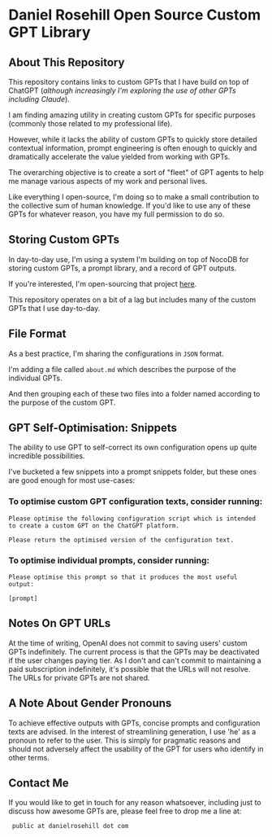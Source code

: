 # Daniel Rosehill Open Source Custom GPT Library

## About This Repository

This repository contains links to custom GPTs that I have build on top of ChatGPT (*although increasingly I'm exploring the use of other GPTs including Claude*).

I am finding amazing utility in creating custom GPTs for specific purposes (commonly those related to my professional life). 

However, while it lacks the ability of custom GPTs to quickly store detailed contextual information, prompt engineering is often enough to quickly and dramatically accelerate the value yielded from working with GPTs.

The overarching objective is to create a sort of "fleet" of GPT agents to help me manage various aspects of my work and personal lives.

Like everything I open-source, I'm doing so to make a small contribution to the collective sum of human knowledge. If you'd like to use any of these GPTs for whatever reason, you have my full permission to do so.

## Storing Custom GPTs

In day-to-day use, I'm using a system I'm building on top of NocoDB for storing custom GPTs, a prompt library, and a record of GPT outputs.

If you're interested, I'm open-sourcing that project [here](https://github.com/danielrosehill/GPT-Management-System).

This repository operates on a bit of a lag but includes many of the custom GPTs that I use day-to-day.

## File Format

As a best practice, I'm sharing the configurations in `JSON` format.

I'm adding a file called `about.md` which describes the purpose of the individual GPTs.

And then grouping each of these two files into a folder named according to the purpose of the custom GPT.

 ## GPT Self-Optimisation: Snippets

 The ability to use GPT to self-correct its own configuration opens up quite incredible possibilities.

 I've bucketed a few snippets into a prompt snippets folder, but these ones are good enough for most use-cases:

 ### To optimise custom GPT configuration texts, consider running:

 ```
 Please optimise the following configuration script which is intended to create a custom GPT on the ChatGPT platform. 

Please return the optimised version of the configuration text. 
```

### To optimise individual prompts, consider running:

```
Please optimise this prompt so that it produces the most useful output:

[prompt]
```

## Notes On GPT URLs

At the time of writing, OpenAI does not commit to saving users' custom GPTs indefinitely. The current process is that the GPTs may be deactivated if the user changes paying tier. As I don't and can't commit to maintaining a paid subscription indefinitely, it's possible that the URLs will not resolve. The URLs for private GPTs are not shared.

## A Note About Gender Pronouns

To achieve effective outputs with GPTs, concise prompts and configuration texts are advised. In the interest of streamlining generation, I use 'he' as a pronoun to refer to the user. This is simply for pragmatic reasons and should not adversely affect the usability of the GPT for users who identify in other terms.

 ## Contact Me

 If you would like to get in touch for any reason whatsoever, including just to discuss how awesome GPTs are, please feel free to drop me a line at:

```
 public at danielrosehill dot com
 ```
